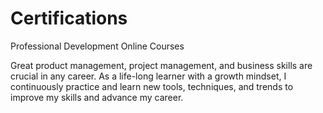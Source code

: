 # Certifications
Professional Development Online Courses

Great product management, project management, and business skills are crucial in any career. As a life-long learner with a growth mindset, I continuously practice and learn new tools, techniques, and trends to improve my skills and advance my career.
